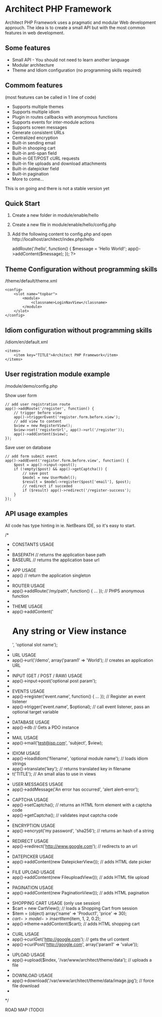 
Architect PHP Framework
=======================

Architect PHP Framework uses a pragmatic and modular Web development approuch. 
The idea is to create a small API but with the most common features in web development.

Some features
-------------

* Small API - You should not need to learn another language
* Modular architecture
* Theme and Idiom configuration (no programming skills required)

Commom features
----------------------------------------------------
(most features can be called in 1 line of code)

* Supports multiple themes
* Supports multiple idiom
* Plugin in routes callbacks with anonymous functions
* Supports events for inter-module actions
* Supports screen messages
* Generate consistent URLs
* Centralized encryption
* Built-in sending email
* Built-in shooping cart
* Built-in anti-span field
* Built-in GET/POST cURL requests
* Built-in file uploads and download attachments
* Built-in datepicker field
* Built-in pagination
* More to come...

This is on going and there is not a stable version yet

Quick Start
-----------

1. Create a new folder in module/enable/hello
2. Create a new file in module/enable/hello/config.php
3. Add the following content to config.php and open http://localhost/architect/index.php/hello

    <?php
    app()->addRoute('/hello', function() {
        $message = 'Hello World!';
        app()->addContent($message);
    });
    ?>

Theme Configuration without programming skills
----------------------------------------------

/theme/default/theme.xml

    <config>
        <slot name="topbar">
            <module>
                <classname>LoginNavView</classname>
            </module>
        </slot>
    </config>
      
Idiom configuration without programming skills
----------------------------------------------

/idiom/en/default.xml

    <items>
    	<item key="TITLE">Architect PHP Framework</item>
    </items>

User registration module example
--------------------------------

/module/demo/config.php

Show user form

    // add user registration route
    app()->addRoute('/register', function() {
        // trigger before view
        app()->triggerEvent('register.form.before.view');
        // add view to content
        $view = new RegisterView();
        $view->set('registerUrl', app()->url('/register'));
        app()->addContent($view);
    });
    
Save user on database

    // add form submit event
    app()->addEvent('register.form.before.view', function() {
        $post = app()->input->post();
        if (!empty($post) && app()->getCaptcha()) {
            // save post
            $model = new UserModel();
            $result = $model->register($post['email'], $post);
            // redirect if succeded
            if ($result) app()->redirect('/register-success');
        }
    });
  
API usage examples
------------------

All code has type hinting in ie. NetBeans IDE, so it's easy to start.

/*
 * CONSTANTS USAGE
 *
 * BASEPATH // returns the application base path
 * BASEURL  // returns the application base url
 * 
 * APP USAGE
 * app() // return the application singleton
 * 
 * ROUTER USAGE
 * app()->addRoute('/my/path', function() { ... }); // PHP5 anonymous function
 *
 * THEME USAGE
 * app()->addContent('<h1>Any string or View instance</h1>', 'optional slot name');
 *
 * URL USAGE
 * app()->url('/demo', array('param1' => 'World'); // creates an application URL
 * 
 * INPUT (GET / POST / RAW) USAGE
 * app()->input->post('optional post param');
 *
 * EVENTS USAGE
 * app()->register('event.name', function() { ... }); // Register an event listener
 * app()->trigger('event.name', $optional);           // call event listener, pass an optional target variable
 * 
 * DATABASE USAGE
 * app()->db // Gets a PDO instance
 *
 * MAIL USAGE
 * app()->mail('test@isp.com', 'subject', $view);
 *
 * IDIOM USAGE
 * app()->loadIdiom('filename', 'optional module name'); // loads idiom strings
 * app()->translate('key'); // returns translated key in filename
 * t('TITLE'); // An small alias to use in views
 *
 * USER MESSAGES USAGE
 * app()->addMessage('An error has occurred', 'alert alert-error');
 * 
 * CAPTCHA USAGE
 * app()->setCaptcha(); // returns an HTML form element with a captcha code
 * app()->getCaptcha(); // validates input captcha code
 * 
 * ENCRYPTION USAGE
 * app()->encrypt('my password', 'sha256'); // returns an hash of a string
 * 
 * REDIRECT USAGE
 * app()->redirect('http://www.google.com'); // redirects to an url
 * 
 * DATEPICKER USAGE
 * app()->addContent(new DatepickerView()); // adds HTML date picker
 * 
 * FILE UPLOAD USAGE
 * app()->addContent(new FileuploadView()); // adds HTML file upload
 * 
 * PAGINATION USAGE
 * app()->addContent(new PaginationView()); // adds HTML pagination
 * 
 * SHOPPING CART USAGE (only use session)
 * $cart = new CartView(); // loads a Shopping Cart from session
 * $item = (object) array('name' => 'Product1', 'price' => 30);
 * $cart->model->insertItem($item, 1, 2, 0.2);
 * app()->theme->addContent($cart); // adds HTML shopping cart
 *
 * CURL USAGE
 * app()->curlGet('http://google.com'); // gets the url content
 * app()->curlPost('http://google.com', array('param1' => 'value'));
 *
 * UPLOAD USAGE
 * app()->upload($index, '/var/www/architect/theme/data'); // uploads a file
 *
 * DOWNLOAD USAGE
 * app()->download('/var/www/architect/theme/data/image.jpg'); // force file download
 *
 */
  
ROAD MAP (TODO)
